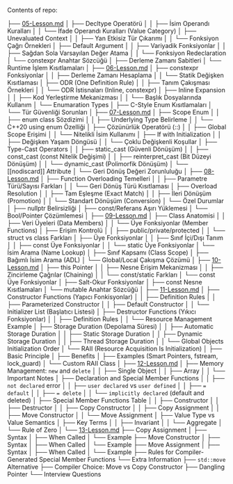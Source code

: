 Contents of repo:

├── [05-Lesson.md](./05-Lesson.md)
│   ├── Decltype Operatörü
│   │   ├── İsim Operandı Kuralları
│   │   └── İfade Operandı Kuralları (Value Category)
│   ├── Unevaluated Context
│   │   ├── Yan Etkisiz Tür Çıkarımı
│   │   └── Fonksiyon Çağrı Örnekleri
│   ├── Default Argument
│   │   ├── Variyadik Fonksiyonlar
│   │   ├── Sağdan Sola Varsayılan Değer Atama
│   │   └── Fonksiyon Redeclaration
│   └── constexpr Anahtar Sözcüğü
│       ├── Derleme Zamanı Sabitleri
│       └── Runtime İşlem Kısıtlamaları
│
├── [06-Lesson.md](./06-Lesson.md)
│   ├── constexpr Fonksiyonlar
│   │   ├── Derleme Zamanı Hesaplama
│   │   └── Statik Değişken Kısıtlaması
│   ├── ODR (One Definition Rule)
│   │   ├── Tanım Çakışması Örnekleri
│   │   └── ODR İstisnaları (Inline, constexpr)
│   ├── Inline Expansion
│   │   ├── Kod Yerleştirme Mekanizması
│   │   └── Başlık Dosyalarında Kullanım
│   └── Enumaration Types
│       ├── C-Style Enum Kısıtlamaları
│       └── Tür Güvenliği Sorunları
│
├── [07-Lesson.md](./07-Lesson.md)
│   ├── Scope Enum
│   │   ├── enum class Sözdizimi
│   │   ├── Underlying Type Belirleme
│   │   └── C++20 using enum Özelliği
│   ├── Çözünürlük Operatörü (::)
│   │   ├── Global Scope Erişimi
│   │   └── Nitelikli İsim Kullanımı
│   ├── If with Initialization
│   │   ├── Değişken Yaşam Döngüsü
│   │   └── Çoklu Değişkenli Koşullar
│   ├── Type-Cast Operators
│   │   ├── static_cast (Güvenli Dönüşüm)
│   │   ├── const_cast (const Nitelik Değişimi)
│   │   ├── reinterpret_cast (Bit Düzeyi Dönüşüm)
│   │   └── dynamic_cast (Polimorfik Dönüşüm)
│   └── [[nodiscard]] Attribute
│       └── Geri Dönüş Değeri Zorunluluğu
│
├── [08-Lesson.md](./08-Lesson.md)
│   ├── Function Overloading Temelleri
│   │   ├── Parametre Türü/Sayısı Farkları
│   │   └── Geri Dönüş Türü Kısıtlaması
│   ├── Overload Resolution
│   │   ├── Tam Eşleşme (Exact Match)
│   │   ├── İleri Dönüşüm (Promotion)
│   │   └── Standart Dönüşüm (Conversion)
│   └── Özel Durumlar
│       ├── nullptr Belirsizliği
│       ├── const/Referans Aşırı Yüklemesi
│       └── Bool/Pointer Çözümlemesi
│
├── [09-Lesson.md](./09-Lesson.md)
│   ├── Class Anatomisi
│   │   ├── Veri Üyeleri (Data Members)
│   │   └── Üye Fonksiyonlar (Member Functions)
│   ├── Erişim Kontrolü
│   │   ├── public/private/protected
│   │   └── struct vs class Farkları
│   ├── Üye Fonksiyonlar
│   │   ├── Sınıf İçi/Dışı Tanım
│   │   ├── const Üye Fonksiyonlar
│   │   └── static Üye Fonksiyonlar
│   └── İsim Arama (Name Lookup)
│       ├── Sınıf Kapsamı (Class Scope)
│       ├── Bağımlı İsim Arama (ADL)
│       └── Global/Local Çakışma Çözümü
│
├── [10-Lesson.md](./10-Lesson.md)
│   ├── this Pointer
│   │   ├── Nesne Erişim Mekanizması
│   │   ├── Zincirleme Çağrılar (Chaining)
│   │   └── const/static Farkları
│   └── const Üye Fonksiyonlar
│       ├── Salt-Okur Fonksiyonlar
│       ├── const Nesne Kısıtlamaları
│       └── mutable Anahtar Sözcüğü
│
├── [11-Lesson.md](./11-Lesson.md)
│   ├── Constructor Functions (Yapıcı Fonkisyonlar)
│   │   ├── Definition Rules
│   │   ├── Parameterized Constructor
│   │   ├── Default Constructor
│   │   └── Initializer List (Başlatıcı Listesi)
│   ├── Destructor Functions (Yıkıcı Fonksiyonlar)
│   │   ├── Definition Rules
│   │   └── Resource Management Example
│   ├── Storage Duration (Depolama Süresi)
│   │   ├── Automatic Storage Duration
│   │   ├── Static Storage Duration
│   │   ├── Dynamic Storage Duration
│   │   ├── Thread Storage Duration
│   │   └── Global Objects Initialization Order
│   └── RAII (Resource Acquisition Is Initialization)
│       ├── Basic Principle
│       ├── Benefits
│       ├── Examples (Smart Pointers, fstream, lock_guard)
│       └── Custom RAII Class
│
├── [12-Lesson.md](./12-Lesson.md)
│   ├── Memory Management: `new` and `delete`
│   │   ├── Single Object
│   │   ├── Array
│   │   └── Important Notes
│   ├── Declaration and Special Member Functions
│   │   ├── `not declared` error
│   │   ├── `user declared` vs `user defined`
│   │   ├── `= default`
│   │   ├── `= delete`
│   │   └── `implicitly declared` (default and deleted)
│   ├── Special Member Functions Table
│   │   ├── Constructor
│   │   ├── Destructor
│   │   ├── Copy Constructor
│   │   ├── Copy Assignment
│   │   ├── Move Constructor
│   │   └── Move Assignment
│   ├── Value Type vs Value Semantics
│   ├── Key Terms
│   │   ├── Invariant
│   │   └── Aggregate
│   └── Rule of Zero
│
└── [13-Lesson.md](./13-Lesson.md)
    ├── Copy Assignment
    │   ├── Syntax
    │   ├── When Called
    │   └── Example
    ├── Move Constructor
    │   ├── Syntax
    │   ├── When Called
    │   └── Example
    ├── Move Assignment
    │   ├── Syntax
    │   ├── When Called
    │   └── Example
    ├── Rules for Compiler-Generated Special Member Functions
    └── Extra Information
        ├── `std::move` Alternative
        ├── Compiler Choice: Move vs Copy Constructor
        ├── Dangling Pointer
        └── Interview Questions